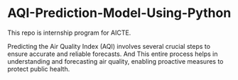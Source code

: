 # AQI-Prediction-Model-Using-Python
This repo is internship program for AICTE.

Predicting the Air Quality Index (AQI) involves several crucial steps to ensure accurate and reliable forecasts. And This entire process helps in understanding and forecasting air quality, enabling proactive measures to protect public health.
